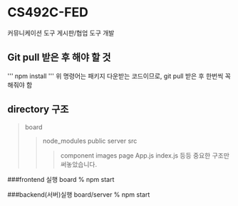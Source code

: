 # CS492C-FED
커뮤니케이션 도구 게시판/협업 도구 개발

## Git pull 받은 후 해야 할 것
'''
npm install
'''
위 명령어는 패키지 다운받는 코드이므로, git pull 받은 후 한번씩 꼭 해줘야 함

## directory 구조
> board
> > node_modules
> > public
> > server
> > src
> > > component
> > > images
> > > page
> > > App.js
> > > index.js
> > > 등등
중요한 구조만 써놓았습니다.

###frontend 실행
board % npm start

###backend(서버)실행
board/server % npm start

